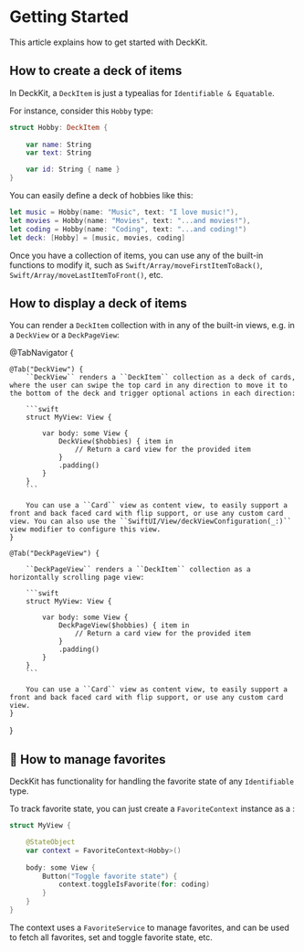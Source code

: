 #  Getting Started

This article explains how to get started with DeckKit.



## How to create a deck of items

In DeckKit, a ``DeckItem`` is just a typealias for `Identifiable & Equatable`.

For instance, consider this `Hobby` type:

```swift
struct Hobby: DeckItem {
    
    var name: String
    var text: String

    var id: String { name }
}
```

You can easily define a deck of hobbies like this:

```swift
let music = Hobby(name: "Music", text: "I love music!"),
let movies = Hobby(name: "Movies", text: "...and movies!"),
let coding = Hobby(name: "Coding", text: "...and coding!")
let deck: [Hobby] = [music, movies, coding]
```

Once you have a collection of items, you can use any of the built-in functions to modify it, such as ``Swift/Array/moveFirstItemToBack()``, ``Swift/Array/moveLastItemToFront()``, etc.



## How to display a deck of items

You can render a ``DeckItem`` collection with in any of the built-in views, e.g. in a ``DeckView`` or a ``DeckPageView``:

@TabNavigator {
    
    @Tab("DeckView") {
        ``DeckView`` renders a ``DeckItem`` collection as a deck of cards, where the user can swipe the top card in any direction to move it to the bottom of the deck and trigger optional actions in each direction:

        ```swift
        struct MyView: View {

            var body: some View {
                DeckView($hobbies) { item in
                    // Return a card view for the provided item
                }
                .padding()
            }
        }
        ```

        You can use a ``Card`` view as content view, to easily support a front and back faced card with flip support, or use any custom card view. You can also use the ``SwiftUI/View/deckViewConfiguration(_:)`` view modifier to configure this view.
    }
    
    @Tab("DeckPageView") {
        
        ``DeckPageView`` renders a ``DeckItem`` collection as a horizontally scrolling page view:
        
        ```swift
        struct MyView: View {

            var body: some View {
                DeckPageView($hobbies) { item in
                    // Return a card view for the provided item
                }
                .padding()
            }
        }
        ```
        
        You can use a ``Card`` view as content view, to easily support a front and back faced card with flip support, or use any custom card view.
    }
}


## 👑 How to manage favorites

DeckKit has functionality for handling the favorite state of any `Identifiable` type.

To track favorite state, you can just create a ``FavoriteContext`` instance as a :

```swift
struct MyView {

    @StateObject
    var context = FavoriteContext<Hobby>()
    
    body: some View {
        Button("Toggle favorite state") {
            context.toggleIsFavorite(for: coding)
        }
    }
}
``` 

The context uses a ``FavoriteService`` to manage favorites, and can be used to fetch all favorites, set and toggle favorite state, etc.


[Pro]: https://kankoda.com/deckkit
